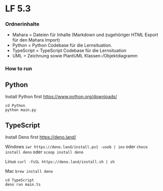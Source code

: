 # LF 5.3

### Ordnerinhalte

* Mahara = Dateien für Inhalte (Markdown und zugehöriger HTML Export für den Mahara Import)
* Python = Python Codebase für die Lernsituation.
* TypeScript = TypeScript Codebase für die Lernsituation
* UML = Zeichnung sowie PlantUML Klassen-/Objektdiagramm

### How to run

## Python
Install Python first
https://www.python.org/downloads/
```
cd Python
python main.py
```
## TypeScript
Install Deno first
https://deno.land/

Windows
`iwr https://deno.land/install.ps1 -useb | iex`
oder
`choco install deno`
oder
`scoop install deno`

Linux
`curl -fsSL https://deno.land/install.sh | sh`

Mac
`brew install deno`
```
cd TypeScript
deno run main.ts
```
